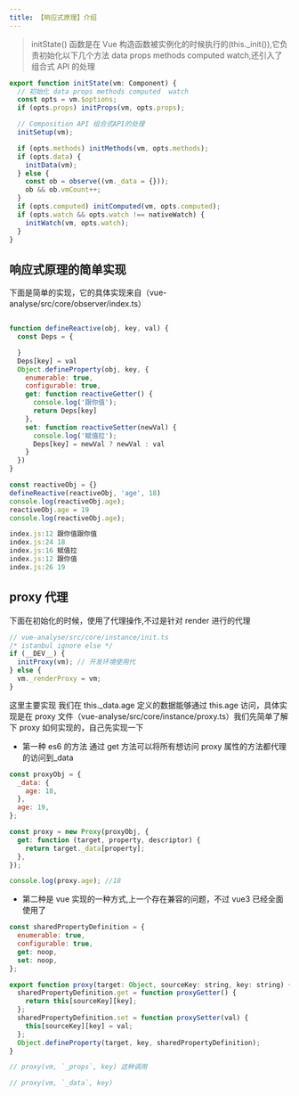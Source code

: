 ```yaml
---
title: 【响应式原理】介绍
---
```


> initState() 函数是在 Vue 构造函数被实例化的时候执行的(this.\_init()),它负责初始化以下几个方法 data props methods computed watch,还引入了 组合式 API 的处理

```javascript
export function initState(vm: Component) {
  // 初始化 data props methods computed  watch
  const opts = vm.$options;
  if (opts.props) initProps(vm, opts.props);

  // Composition API 组合式API的处理
  initSetup(vm);

  if (opts.methods) initMethods(vm, opts.methods);
  if (opts.data) {
    initData(vm);
  } else {
    const ob = observe((vm._data = {}));
    ob && ob.vmCount++;
  }
  if (opts.computed) initComputed(vm, opts.computed);
  if (opts.watch && opts.watch !== nativeWatch) {
    initWatch(vm, opts.watch);
  }
}
```

## 响应式原理的简单实现

下面是简单的实现，它的具体实现来自（vue-analyse/src/core/observer/index.ts）

```javascript

function defineReactive(obj, key, val) {
  const Deps = {

  }
  Deps[key] = val
  Object.defineProperty(obj, key, {
    enumerable: true,
    configurable: true,
    get: function reactiveGetter() {
      console.log('跟你值');
      return Deps[key]
    },
    set: function reactiveSetter(newVal) {
      console.log('赋值拉');
      Deps[key] = newVal ? newVal : val
    }
  })
}

const reactiveObj = {}
defineReactive(reactiveObj, 'age', 18)
console.log(reactiveObj.age);
reactiveObj.age = 19
console.log(reactiveObj.age);

index.js:12 跟你值跟你值
index.js:24 18
index.js:16 赋值拉
index.js:12 跟你值
index.js:26 19

```

## proxy 代理

下面在初始化的时候，使用了代理操作,不过是针对 render 进行的代理

```javascript
// vue-analyse/src/core/instance/init.ts
/* istanbul ignore else */
if (__DEV__) {
  initProxy(vm); // 开发环境使用代
} else {
  vm._renderProxy = vm;
}
```

这里主要实现 我们在 this.\_data.age 定义的数据能够通过 this.age 访问，具体实现是在 proxy 文件（vue-analyse/src/core/instance/proxy.ts）我们先简单了解下 proxy 如何实现的，自己先实现一下

- 第一种 es6 的方法
  通过 get 方法可以将所有想访问 proxy 属性的方法都代理的访问到\_data

```javascript
const proxyObj = {
  _data: {
    age: 18,
  },
  age: 19,
};

const proxy = new Proxy(proxyObj, {
  get: function (target, property, descriptor) {
    return target._data[property];
  },
});

console.log(proxy.age); //18
```

- 第二种是 vue 实现的一种方式,上一个存在兼容的问题，不过 vue3 已经全面使用了

```javascript
const sharedPropertyDefinition = {
  enumerable: true,
  configurable: true,
  get: noop,
  set: noop,
};

export function proxy(target: Object, sourceKey: string, key: string) {
  sharedPropertyDefinition.get = function proxyGetter() {
    return this[sourceKey][key];
  };
  sharedPropertyDefinition.set = function proxySetter(val) {
    this[sourceKey][key] = val;
  };
  Object.defineProperty(target, key, sharedPropertyDefinition);
}

// proxy(vm, `_props`, key) 这种调用

// proxy(vm, `_data`, key)
```
